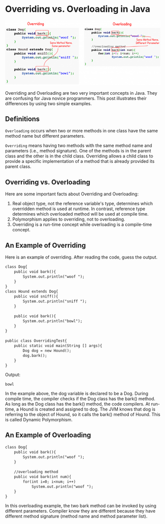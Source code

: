 # Overriding vs. Overloading in Java
![overloading-vs-overriding](images/overloading-vs-overriding.png)


Overriding and Overloading are two very important concepts in Java. They are confusing for Java novice programmers. This post illustrates their differences by using two simple examples.

## Definitions

`Overloading` occurs when two or more methods in one class have the same method name but different parameters.

`Overriding` means having two methods with the same method name and parameters (i.e., method signature). One of the methods is in the parent class and the other is in the child class. Overriding allows a child class to provide a specific implementation of a method that is already provided its parent class.

## Overriding vs. Overloading

Here are some important facts about Overriding and Overloading:

1. Real object type, not the reference variable's type, determines which overridden method is used at runtime. In contrast, reference type determines which overloaded method will be used at compile time.
2. Polymorphism applies to overriding, not to overloading.
3. Overriding is a run-time concept while overloading is a compile-time concept.

## An Example of Overriding

Here is an example of overriding. After reading the code, guess the output.
```
class Dog{
    public void bark(){
        System.out.println("woof ");
    }
}
class Hound extends Dog{
    public void sniff(){
        System.out.println("sniff ");
    }
 
    public void bark(){
        System.out.println("bowl");
    }
}
 
public class OverridingTest{
    public static void main(String [] args){
        Dog dog = new Hound();
        dog.bark();
    }
}
```
Output:
```
bowl
```
In the example above, the dog variable is declared to be a Dog. During compile time, the compiler checks if the Dog class has the bark() method. As long as the Dog class has the bark() method, the code compilers. At run-time, a Hound is created and assigned to dog. The JVM knows that dog is referring to the object of Hound, so it calls the bark() method of Hound. This is called Dynamic Polymorphism.

## An Example of Overloading
```
class Dog{
    public void bark(){
        System.out.println("woof ");
    }
 
    //overloading method
    public void bark(int num){
    	for(int i=0; i<num; i++)
    		System.out.println("woof ");
    }
}
```
In this overloading example, the two bark method can be invoked by using different parameters. Compiler know they are different because they have different method signature (method name and method parameter list).